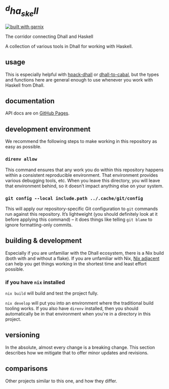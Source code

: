 # $^{d}ha_{ske}ll$

[![built with garnix](https://img.shields.io/endpoint?url=https%3A%2F%2Fgarnix.io%2Fapi%2Fbadges%2Fsellout%2Fhall)](https://garnix.io/repo/sellout/hall)

The corridor connecting Dhall and Haskell

A collection of various tools in Dhall for working with Haskell.

## usage

This is especially helpful with <!-- vale Vale.Terms = NO --> [hpack-dhall](https://github.com/cabalism/hpack-dhall) or [dhall-to-cabal](https://github.com/dhall-lang/dhall-to-cabal), <!-- vale Vale.Terms = YES --> but the types and functions here are general enough to use whenever you work with Haskell from Dhall.

## documentation

API docs are on [GitHub Pages](https://sellout.github.io/hall).

## development environment

We recommend the following steps to make working in this repository as easy as possible.

### `direnv allow`

This command ensures that any work you do within this repository happens within a consistent reproducible environment. That environment provides various debugging tools, etc. When you leave this directory, you will leave that environment behind, so it doesn’t impact anything else on your system.

### `git config --local include.path ../.cache/git/config`

This will apply our repository-specific Git configuration to `git` commands run against this repository. It’s lightweight (you should definitely look at it before applying this command) – it does things like telling `git blame` to ignore formatting-only commits.

## building & development

Especially if you are unfamiliar with the Dhall ecosystem, there is a Nix build (both with and without a flake). If you are unfamiliar with Nix, [Nix adjacent](...) can help you get things working in the shortest time and least effort possible.

### if you have `nix` installed

`nix build` will build and test the project fully.

`nix develop` will put you into an environment where the traditional build tooling works. If you also have `direnv` installed, then you should automatically be in that environment when you're in a directory in this project.

## versioning

In the absolute, almost every change is a breaking change. This section describes how we mitigate that to offer minor updates and revisions.

## comparisons

Other projects similar to this one, and how they differ.
